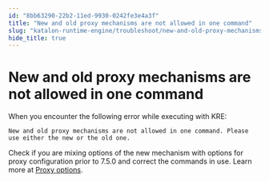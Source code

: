 ```yaml
---
id: "8bb63290-22b2-11ed-9930-0242fe3e4a3f"
title: "New and old proxy mechanisms are not allowed in one command"
slug: "katalon-runtime-engine/troubleshoot/new-and-old-proxy-mechanisms-are-not-allowed-in-one-command"
hide_title: true
---
```


# <a id="troubleshooting-9759" class="anchor_top_offset"/><a id="ariaid-title1" class="anchor_top_offset"/>New and old proxy mechanisms are not allowed in one command

<section xmlns="http://www.w3.org/1999/xhtml" className="section condition"><div className="p">When you encounter the following error while executing with KRE: <pre className="pre codeblock"><code>New and old proxy mechanisms are not allowed in one command. Please use either the new or the old one.</code></pre></div></section> 
<div xmlns="http://www.w3.org/1999/xhtml" className="bodydiv troubleSolution"><section className="section remedy"><div className="li step p"><span className="ph cmd">Check if you are mixing options of
        the new mechanism with options for proxy configuration prior to
        7.5.0 and correct the commands in use. Learn more at <a className="xref" href="/docs/legacy/katalon-runtime-engine/command-syntax-command-lineconsole-mode-execution#id_5">Proxy
          options</a>.</span></div></section></div>
